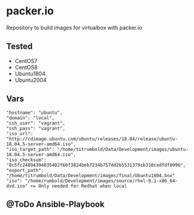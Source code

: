 # packer.io
Repository to build images for virtualbox with packer.io

## Tested
 - CentOS7
 - CentOS8
 - Ubuntu1804
 - Ubuntu2004

## Vars
```
"hostname": "ubuntu",
"domain": "local",
"ssh_user": "vagrant",
"ssh_pass": "vagrant",
"iso_url": "http://cdimage.ubuntu.com/ubuntu/releases/18.04/release/ubuntu-18.04.5-server-amd64.iso",
"iso_target_path": "/home/titrumbold/Data/Development/images/ubuntu-18.04.5-server-amd64.iso",
"iso_checksum": "8c5fc24894394035402f66f3824beb7234b757dd2b5531379cb310cedfdf0996",
"export_path": "/home/titrumbold/Data/Development/images/final/Ubuntu1804.box"
"iso": "/home/rumbold/Development/images/source/rhel-8.1-x86_64-dvd.iso" <= Only needed for Redhat when local
```

## @ToDo Ansible-Playbook
```
```

